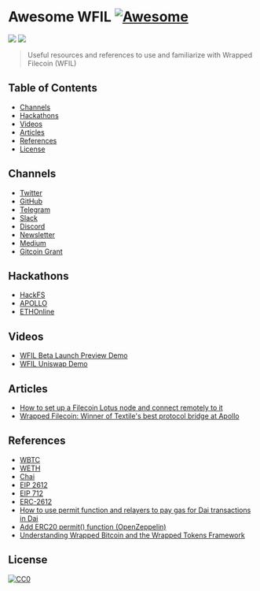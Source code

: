 # Awesome WFIL [![Awesome](https://cdn.rawgit.com/sindresorhus/awesome/d7305f38d29fed78fa85652e3a63e154dd8e8829/media/badge.svg)](https://github.com/sindresorhus/awesome)

[![](https://img.shields.io/badge/made%20by-WFIL%20Labs-blue.svg?style=flat-square)](https://github.com/wfil)
[![](https://img.shields.io/badge/project-WFIL-blue.svg?style=flat-square)](https://github.com/wfil/wfil-contracts)

> Useful resources and references to use and familiarize with Wrapped Filecoin (WFIL)
 

## Table of Contents

- [Channels](#channels) 
- [Hackathons](#hackathons)
- [Videos](#videos)
- [Articles](#articles)
- [References](#references)
- [License](#license)

## Channels
- [Twitter](https://twitter.com/WrappedFIL)
- [GitHub](https://github.com/wfil)
- [Telegram](https://t.me/WrappedFIL)
- [Slack](https://wrapped-filecoin.slack.com)
- [Discord](https://discord.gg/N5vhmsav5V)
- [Newsletter](https://wfil.substack.com)
- [Medium](https://medium.com/@wfil)
- [Gitcoin Grant](https://gitcoin.co/grants/1454/wrapped-filecoin-wfil)

## Hackathons
- [HackFS](https://hack.ethglobal.co/showcase/wfil-recCwbCnY2rnipjcR)
- [APOLLO](https://gitcoin.co/issue/textileio/docs/213/100023618)
- [ETHOnline](https://hack.ethglobal.co/showcase/wrapped-filecoin-wfil-recHEoUa9GgSZWZ02)

## Videos
- [WFIL Beta Launch Preview Demo](https://www.youtube.com/watch?v=yMO9LXHGRkg&feature=emb_logo)
- [WFIL Uniswap Demo](https://www.youtube.com/watch?time_continue=1&v=FYAZ798GkfA&feature=emb_logo)

## Articles
- [How to set up a Filecoin Lotus node and connect remotely to it](https://medium.com/coinmonks/how-to-set-up-a-filecoin-lotus-node-and-connect-remotely-to-it-208c2f810060)
- [Wrapped Filecoin: Winner of Textile's best protocol bridge at Apollo](https://blog.textile.io/wfil-best-protoco-bridge-apollo/)

## References

- [WBTC](https://etherscan.io/address/0x2260fac5e5542a773aa44fbcfedf7c193bc2c599#code)
- [WETH](https://etherscan.io/address/0xc02aaa39b223fe8d0a0e5c4f27ead9083c756cc2#code)
- [Chai](https://github.com/dapphub/chai)
- [EIP 2612](https://github.com/ethereum/EIPs/blob/8a34d644aacf0f9f8f00815307fd7dd5da07655f/EIPS/eip-2612.md)
- [EIP 712](https://eips.ethereum.org/EIPS/eip-712)
- [ERC-2612](https://github.com/ethereum/EIPs/issues/2613)
- [How to use permit function and relayers to pay gas for Dai transactions in Dai](https://github.com/makerdao/developerguides/blob/master/dai/how-to-use-permit-function/how-to-use-permit-function.md)
- [Add ERC20 permit() function (OpenZeppelin)](https://github.com/OpenZeppelin/openzeppelin-contracts/issues/2206)
- [Understanding Wrapped Bitcoin and the Wrapped Tokens Framework](https://medium.com/@mutheevincent/understanding-wrapped-bitcoin-and-the-wrapped-tokens-framework-6ed45e52acdb)

## License
[![CC0](https://licensebuttons.net/p/zero/1.0/88x31.png)](https://creativecommons.org/publicdomain/zero/1.0/)
